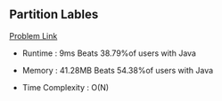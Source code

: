 ## Partition Lables
[Problem Link](https://leetcode.com/problems/partition-labels/)


- Runtime : 9ms
Beats 38.79%of users with Java

- Memory : 41.28MB
Beats 54.38%of users with Java

- Time Complexity : O(N)
